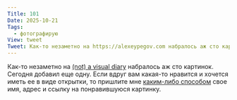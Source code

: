 ```yaml
---
Title: 101
Date: 2025-10-21
Tags:
  - фотографирую
View: tweet
Tweet: Как-то незаметно на https://alexeypegov.com набралось аж сто картинок. Сегодня добавил еще одну. Если вдруг вам какая-то нравится и хочется иметь ее в виде открытки, то пришлите мне каким-либо способом свое имя, адрес и ссылку на понравившуюся картинку.
---
```


Как-то незаметно на [(not) a visual diary](https://www.alexeypegov.com) набралось аж сто картинок. Сегодня добавил еще одну. Если вдруг вам какая-то нравится и хочется иметь ее в виде открытки, то пришлите мне [каким-либо способом](https://fm.alexeypegov.com/about.html) свое имя, адрес и ссылку на понравившуюся картинку.
